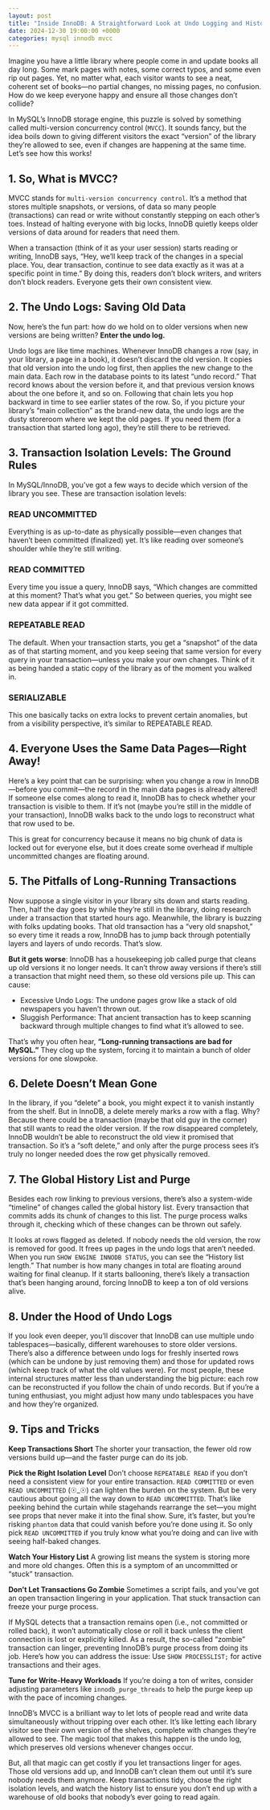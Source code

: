 ```yaml
---
layout: post
title: "Inside InnoDB: A Straightforward Look at Undo Logging and History"
date: 2024-12-30 19:00:00 +0000
categories: mysql innodb mvcc
---
```


Imagine you have a little library where people come in and update books all day long. Some mark pages with notes, some correct typos, and some even rip out pages. Yet, no matter what, each visitor wants to see a neat, coherent set of books—no partial changes, no missing pages, no confusion. How do we keep everyone happy and ensure all those changes don’t collide?

In MySQL’s InnoDB storage engine, this puzzle is solved by something called multi-version concurrency control (`MVCC`). It sounds fancy, but the idea boils down to giving different visitors the exact “version” of the library they’re allowed to see, even if changes are happening at the same time. Let’s see how this works!

## 1. So, What is MVCC?
MVCC stands for `multi-version concurrency control`. It’s a method that stores multiple snapshots, or versions, of data so many people (transactions) can read or write without constantly stepping on each other’s toes. Instead of halting everyone with big locks, InnoDB quietly keeps older versions of data around for readers that need them.

When a transaction (think of it as your user session) starts reading or writing, InnoDB says, “Hey, we’ll keep track of the changes in a special place. You, dear transaction, continue to see data exactly as it was at a specific point in time.” By doing this, readers don’t block writers, and writers don’t block readers. Everyone gets their own consistent view.

## 2. The Undo Logs: Saving Old Data
Now, here’s the fun part: how do we hold on to older versions when new versions are being written? 
**Enter the undo log.**

Undo logs are like time machines. Whenever InnoDB changes a row (say, in your library, a page in a book), it doesn’t discard the old version. It copies that old version into the undo log first, then applies the new change to the main data.
Each row in the database points to its latest “undo record.” That record knows about the version before it, and that previous version knows about the one before it, and so on. Following that chain lets you hop backward in time to see earlier states of the row.
So, if you picture your library’s “main collection” as the brand-new data, the undo logs are the dusty storeroom where we kept the old pages. If you need them (for a transaction that started long ago), they’re still there to be retrieved.

## 3. Transaction Isolation Levels: The Ground Rules
In MySQL/InnoDB, you’ve got a few ways to decide which version of the library you see. These are transaction isolation levels:

### READ UNCOMMITTED
Everything is as up-to-date as physically possible—even changes that haven’t been committed (finalized) yet. It’s like reading over someone’s shoulder while they’re still writing. 
### READ COMMITTED
Every time you issue a query, InnoDB says, “Which changes are committed at this moment? That’s what you get.” So between queries, you might see new data appear if it got committed.
### REPEATABLE READ
The default. When your transaction starts, you get a “snapshot” of the data as of that starting moment, and you keep seeing that same version for every query in your transaction—unless you make your own changes. Think of it as being handed a static copy of the library as of the moment you walked in.
### SERIALIZABLE
This one basically tacks on extra locks to prevent certain anomalies, but from a visibility perspective, it’s similar to REPEATABLE READ.

## 4. Everyone Uses the Same Data Pages—Right Away!
Here’s a key point that can be surprising: when you change a row in InnoDB—before you commit—the record in the main data pages is already altered! If someone else comes along to read it, InnoDB has to check whether your transaction is visible to them. If it’s not (maybe you’re still in the middle of your transaction), InnoDB walks back to the undo logs to reconstruct what that row used to be.

This is great for concurrency because it means no big chunk of data is locked out for everyone else, but it does create some overhead if multiple uncommitted changes are floating around.

## 5. The Pitfalls of Long-Running Transactions
Now suppose a single visitor in your library sits down and starts reading. Then, half the day goes by while they’re still in the library, doing research under a transaction that started hours ago. Meanwhile, the library is buzzing with folks updating books. That old transaction has a “very old snapshot,” so every time it reads a row, InnoDB has to jump back through potentially layers and layers of undo records. That’s slow.

**But it gets worse**: InnoDB has a housekeeping job called purge that cleans up old versions it no longer needs. It can’t throw away versions if there’s still a transaction that might need them, so these old versions pile up. This can cause:

- Excessive Undo Logs: The undone pages grow like a stack of old newspapers you haven’t thrown out.
- Sluggish Performance: That ancient transaction has to keep scanning backward through multiple changes to find what it’s allowed to see.

That’s why you often hear, **“Long-running transactions are bad for MySQL.”** They clog up the system, forcing it to maintain a bunch of older versions for one slowpoke.

## 6. Delete Doesn’t Mean Gone
In the library, if you “delete” a book, you might expect it to vanish instantly from the shelf. But in InnoDB, a delete merely marks a row with a flag. Why? Because there could be a transaction (maybe that old guy in the corner) that still wants to read the older version. If the row disappeared completely, InnoDB wouldn’t be able to reconstruct the old view it promised that transaction. So it’s a “soft delete,” and only after the purge process sees it’s truly no longer needed does the row get physically removed.

## 7. The Global History List and Purge

Besides each row linking to previous versions, there’s also a system-wide “timeline” of changes called the global history list. Every transaction that commits adds its chunk of changes to this list. The purge process walks through it, checking which of these changes can be thrown out safely.

It looks at rows flagged as deleted. If nobody needs the old version, the row is removed for good.
It frees up pages in the undo logs that aren’t needed.
When you run `SHOW ENGINE INNODB STATUS`, you can see the “History list length.” That number is how many changes in total are floating around waiting for final cleanup. If it starts ballooning, there’s likely a transaction that’s been hanging around, forcing InnoDB to keep a ton of old versions alive.

## 8. Under the Hood of Undo Logs

If you look even deeper, you’ll discover that InnoDB can use multiple undo tablespaces—basically, different warehouses to store older versions. There’s also a difference between undo logs for freshly inserted rows (which can be undone by just removing them) and those for updated rows (which keep track of what the old values were). For most people, these internal structures matter less than understanding the big picture: each row can be reconstructed if you follow the chain of undo records. But if you’re a tuning enthusiast, you might adjust how many undo tablespaces you have and how they’re organized.

## 9. Tips and Tricks

**Keep Transactions Short**
The shorter your transaction, the fewer old row versions build up—and the faster purge can do its job.

**Pick the Right Isolation Level**
Don’t choose `REPEATABLE READ` if you don’t need a consistent view for your entire transaction. `READ COMMITTED` or even `READ UNCOMMITTED` (☉_☉) can lighten the burden on the system. But be very cautious about going all the way down to `READ UNCOMMITTED`. That’s like peeking behind the curtain while stagehands rearrange the set—you might see props that never make it into the final show. Sure, it’s faster, but you’re risking `phantom` data that could vanish before you’re done using it. So only pick `READ UNCOMMITTED` if you truly know what you’re doing and can live with seeing half-baked changes.

**Watch Your History List**
A growing list means the system is storing more and more old changes. Often this is a symptom of an uncommitted or “stuck” transaction.

**Don’t Let Transactions Go Zombie**
Sometimes a script fails, and you’ve got an open transaction lingering in your application. That stuck transaction can freeze your purge process.

If MySQL detects that a transaction remains open (i.e., not committed or rolled back), it won’t automatically close or roll it back unless the client connection is lost or explicitly killed. As a result, the so-called “zombie” transaction can linger, preventing InnoDB’s purge process from doing its job. Here’s how you can address the issue: Use `SHOW PROCESSLIST;` for active transactions and their ages.

**Tune for Write-Heavy Workloads**
If you’re doing a ton of writes, consider adjusting parameters like `innodb_purge_threads` to help the purge keep up with the pace of incoming changes.

InnoDB’s MVCC is a brilliant way to let lots of people read and write data simultaneously without tripping over each other. It’s like letting each library visitor see their own version of the shelves, complete with changes they’re allowed to see. The magic tool that makes this happen is the undo log, which preserves old versions whenever changes occur.

But, all that magic can get costly if you let transactions linger for ages. Those old versions add up, and InnoDB can’t clean them out until it’s sure nobody needs them anymore. Keep transactions tidy, choose the right isolation levels, and watch the history list to ensure you don’t end up with a warehouse of old books that nobody’s ever going to read again.


